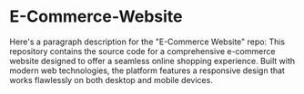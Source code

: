 # E-Commerce-Website
Here's a paragraph description for the "E-Commerce Website" repo: This repository contains the source code for a comprehensive e-commerce website designed to offer a seamless online shopping experience. Built with modern web technologies, the platform features a responsive design that works flawlessly on both desktop and mobile devices. 
